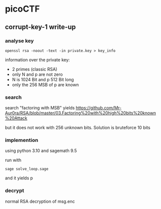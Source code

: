# picoCTF

## corrupt-key-1 write-up

### analyse key

```
openssl rsa -noout -text -in private.key > key_info
```

information over the private key:

- 2 primes (classic RSA)
- only N and p are not zero
- N is 1024 Bit and p 512 Bit long
- only the 256 MSB of p are known

### search

search "factoring with MSB" yields https://github.com/Mr-Aur0ra/RSA/blob/master/03.Factoring%20with%20high%20bits%20known%20Attack

but it does not work with 256 unknown bits. Solution is bruteforce 10 bits

### implemention

using python 3.10 and sagemath 9.5

run with

```
sage solve_loop.sage
```

and it yields p

### decrypt

normal RSA decryption of msg.enc
